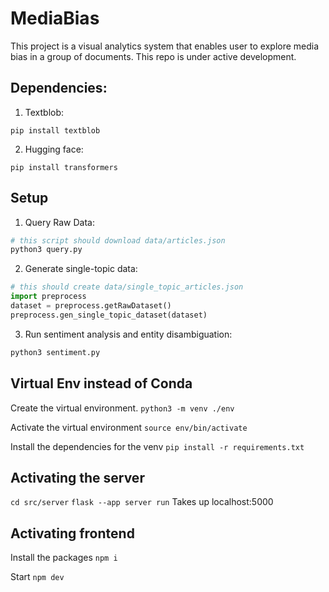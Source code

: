 # MediaBias
This project is a visual analytics system that enables user to explore media bias in a group of documents. This repo is under active development.

## Dependencies:
1. Textblob: 
```
pip install textblob
```
2. Hugging face:
```
pip install transformers
```
## Setup
1. Query Raw Data: 
```bash
# this script should download data/articles.json
python3 query.py
```
2. Generate single-topic data:
```python
# this should create data/single_topic_articles.json
import preprocess
dataset = preprocess.getRawDataset()
preprocess.gen_single_topic_dataset(dataset)
```
3. Run sentiment analysis and entity disambiguation:
```bash
python3 sentiment.py
```

## Virtual Env instead of Conda
Create the virtual environment.
`python3 -m venv ./env`

Activate the virtual environment
`source env/bin/activate`

Install the dependencies for the venv
`pip install -r requirements.txt`


## Activating the server
`cd src/server`
`flask --app server run`
Takes up localhost:5000

## Activating frontend
Install the packages
`npm i`

Start
`npm dev`

